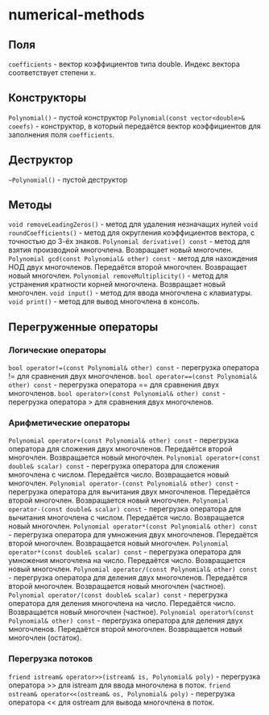 # numerical-methods
## Поля
`coefficients` - вектор коэффициентов типа double. Индекс вектора соответствует степени x.

## Конструкторы
`Polynomial()` - пустой конструктор
`Polynomial(const vector<double>& coeefs)` - конструктор, в который передаётся вектор коэффициентов для заполнения поля `coefficients`. 

## Деструктор
`~Polynomial()` - пустой деструктор

## Методы
`void removeLeadingZeros()` - метод для удаления незначащих нулей
`void roundCoefficients()` - метод для округления коэффициентов вектора, с точностью до 3-ёх знаков.
`Polynomial derivative() const` - метод для взятия производной многочлена. Возвращает новый многочлен.
`Polynomial gcd(const Polynomial& other) const` - метод для нахождения НОД двух многочленов. Передаётся второй многочлен. Возвращает новый многочлен.
`Polynomial removeMultiplicity()` - метод для устранения кратности корней многочлена. Возвращает новый многочлен.
`void input()` - метод для ввода многочлена с клавиатуры.
`void print()` - метод для вывод многочлена в консоль.

## Перегруженные операторы
### Логические операторы
`bool operator!=(const Polynomial& other) const` - перегрузка оператора != для сравнения двух многочленов.
`bool operator==(const Polynomial& other) const` - перегрузка оператора == для сравнения двух многочленов.
`bool operator>(const Polynomial& other) const` - перегрузка оператора > для сравнения двух многочленов.

### Арифметические операторы
`Polynomial operator+(const Polynomial& other) const` - перегрузка оператора для сложения двух многочленов. Передаётся второй многочлен. Возвращается новый многочлен.
`Polynomial operator+(const double& scalar) const` - перегрузка оператора для сложения многочлена с числом. Передаётся число. Возвращается новый многочлен.
`Polynomial operator-(const Polynomial& other) const` - перегрузка оператора для вычитания двух многочленов. Передаётся второй многочлен. Возвращается новый многочлен.
`Polynomial operator-(const double& scalar) const` - перегрузка оператора для вычитания многочлена с числом. Передаётся число. Возвращается новый многочлен.
`Polynomial operator*(const Polynomial& other) const` - перегрузка оператора для умножения двух многочленов. Передаётся второй многочлен. Возвращается новый многочлен.
`Polynomial operator*(const double& scalar) const` - перегрузка оператора для умножения многочлена на число. Передаётся число. Возвращается новый многочлен.
`Polynomial operator/(const Polynomial& other) const` - перегрузка оператора для деления двух многочленов. Передаётся второй многочлен. Возвращается новый многочлен (частное).
`Polynomial operator/(const double& scalar) const` - перегрузка оператора для деления многочлена на число. Передаётся число. Возвращается новый многочлен (частное).
`Polynomial operator%(const Polynomial& other) const` - перегрузка оператора для деления двух многочленов. Передаётся второй многочлен. Возвращается новый многочлен (остаток).

### Перегрузка потоков
`friend istream& operator>>(istream& is, Polynomial& poly)` - перегрузка оператора >> для istream для ввода многочлена в поток.
`friend ostream& operator<<(ostream& os, Polynomial& poly)` - перегрузка оператора << для ostream для вывода многочлена в поток.
